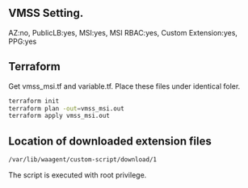 ## VMSS Setting.
AZ:no, PublicLB:yes, MSI:yes, MSI RBAC:yes, Custom Extension:yes, PPG:yes

## Terraform 
Get vmss_msi.tf and variable.tf. Place these files under identical foler. 

```bash
terraform init
terraform plan -out=vmss_msi.out
terraform apply vmss_msi.out
```

## Location of downloaded extension files 
```bash
/var/lib/waagent/custom-script/download/1
```
The script is executed with root privilege.

